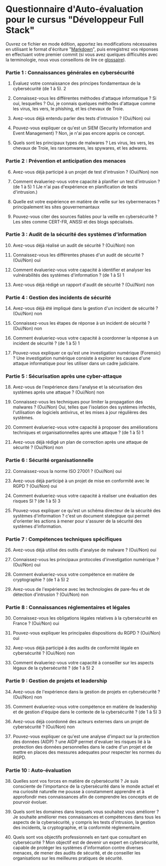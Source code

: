 
# Questionnaire d'Auto-évaluation pour le cursus "Développeur Full Stack"

Ouvrez ce fichier en mode édition, apportez les modifications nécessaires en utilisant le format d'écriture "[Markdown](https://docs.github.com/fr/get-started/writing-on-github/getting-started-with-writing-and-formatting-on-github/basic-writing-and-formatting-syntax)", 
puis enregistrez vos réponses en effectuant votre premier commit (si vous avez quelques difficultés avec la terminologie, nous vous conseillons de lire ce [glossaire](https://docs.github.com/fr/get-started/learning-about-github/github-glossary)).

### Partie 1 : Connaissances générales en cybersécurité

1. Évaluez votre connaissance des principes fondamentaux de la cybersécurité (de 1 à 5).
2

2. Connaissez-vous les différentes méthodes d'attaque informatique ? Si oui, lesquelles ?
Oui, je connais quelques méthodes d'attaque comme les virus, les vers, le phishing, et les chevaux de Troie.

3. Avez-vous déjà entendu parler des tests d'intrusion ? (Oui/Non)
oui

4. Pouvez-vous expliquer ce qu'est un SIEM (Security Information and Event Management) ?
Non, je n'ai pas encore appris ce concept.

5. Quels sont les principaux types de malwares ?
Les virus, les vers, les chevaux de Troie, les ransomwares, les spywares, et les adwares.

### Partie 2 : Prévention et anticipation des menaces

6. Avez-vous déjà participé à un projet de test d'intrusion ? (Oui/Non)
non

7. Comment évalueriez-vous votre capacité à planifier un test d'intrusion ? (de 1 à 5)
1 (Je n'ai pas d'expérience en planification de tests d'intrusion.)

8. Quelle est votre expérience en matière de veille sur les cybermenaces ?
principalement les sites gouvernemantaux

9. Pouvez-vous citer des sources fiables pour la veille en cybersécurité ?
Les sites comme CERT-FR, ANSSI et des blogs spécialisés.

### Partie 3 : Audit de la sécurité des systèmes d'information

10. Avez-vous déjà réalisé un audit de sécurité ? (Oui/Non)
non

11. Connaissez-vous les différentes phases d'un audit de sécurité ? (Oui/Non)
oui

12. Comment évalueriez-vous votre capacité à identifier et analyser les vulnérabilités des systèmes d'information ? (de 1 à 5)
1

13. Avez-vous déjà rédigé un rapport d'audit de sécurité ? (Oui/Non)
non

### Partie 4 : Gestion des incidents de sécurité

14. Avez-vous déjà été impliqué dans la gestion d'un incident de sécurité ? (Oui/Non)
non

15. Connaissez-vous les étapes de réponse à un incident de sécurité ? (Oui/Non)
non

16. Comment évalueriez-vous votre capacité à coordonner la réponse à un incident de sécurité ? (de 1 à 5)
1

17. Pouvez-vous expliquer ce qu'est une investigation numérique (Forensic) ?
Une investigation numérique consiste à explorer les causes d'une attaque informatique pour les utiliser dans un cadre judiciaire. 

### Partie 5 : Sécurisation après une cyber-attaque

18. Avez-vous de l'expérience dans l'analyse et la sécurisation des systèmes après une attaque ? (Oui/Non)
non

19. Connaissez-vous les techniques pour limiter la propagation des malwares ? (Oui/Non)
Oui, telles que l'isolation des systèmes infectés, l'utilisation de logiciels antivirus, et les mises à jour régulières des systèmes.

20. Comment évalueriez-vous votre capacité à proposer des améliorations techniques et organisationnelles après une attaque ? (de 1 à 5)
1

21. Avez-vous déjà rédigé un plan de correction après une attaque de sécurité ? (Oui/Non)
non

### Partie 6 : Sécurité organisationnelle

22. Connaissez-vous la norme ISO 27001 ? (Oui/Non)
oui

23. Avez-vous déjà participé à un projet de mise en conformité avec le RGPD ? (Oui/Non)
oui

24. Comment évalueriez-vous votre capacité à réaliser une évaluation des risques SI ? (de 1 à 5)
3

25. Pouvez-vous expliquer ce qu'est un schéma directeur de la sécurité des systèmes d'information ?
c'est un document stategique qui permet d'orienter les actions à mener pour s'assurer de la sécurité des systèmes d'information. 


### Partie 7 : Compétences techniques spécifiques

26. Avez-vous déjà utilisé des outils d'analyse de malware ? (Oui/Non)
oui

27. Connaissez-vous les principaux protocoles d'investigation numérique ? (Oui/Non)
oui

28. Comment évalueriez-vous votre compétence en matière de cryptographie ? (de 1 à 5)
2

29. Avez-vous de l'expérience avec les technologies de pare-feu et de détection d'intrusion ? (Oui/Non)
non

### Partie 8 : Connaissances réglementaires et légales

30. Connaissez-vous les obligations légales relatives à la cybersécurité en France ? (Oui/Non)
oui

31. Pouvez-vous expliquer les principales dispositions du RGPD ? (Oui/Non)
oui

32. Avez-vous déjà participé à des audits de conformité légale en cybersécurité ? (Oui/Non)
non

33. Comment évalueriez-vous votre capacité à conseiller sur les aspects légaux de la cybersécurité ? (de 1 à 5)
2

### Partie 9 : Gestion de projets et leadership

34. Avez-vous de l'expérience dans la gestion de projets en cybersécurité ? (Oui/Non)
non

35. Comment évalueriez-vous votre compétence en matière de leadership et de gestion d'équipe dans le contexte de la cybersécurité ? (de 1 à 5)
3

36. Avez-vous déjà coordonné des acteurs externes dans un projet de cybersécurité ? (Oui/Non)
non

37. Pouvez-vous expliquer ce qu'est une analyse d'impact sur la protection des données (AIDP) ?
une AIDP permet d'evaluer les risques lié à la protection des données personnelles dans le cadre d'un projet et de mettre en places des messures adequates pour respecter les normes du RGPD. 


### Partie 10 : Auto-évaluation

38. Quelles sont vos forces en matière de cybersécurité ?
Je suis consciente de l'importance de la cybersécurité dans le monde actuel et ma curiosité naturelle me pousse à constamment apprendre et à approfondir mes connaissances afin de comprendre les concepts et de pourvoir évoluer. 

39. Quels sont les domaines dans lesquels vous souhaitez vous améliorer ?
Je souhaite améliorer mes connaissances et compétences dans tous les aspects de la cybersécurité, y compris les tests d'intrusion, la gestion des incidents, la cryptographie, et la conformité réglementaire.

40. Quels sont vos objectifs professionnels en tant que consultant en cybersécurité ?
Mon objectif est de devenir un expert en cybersécurité, capable de protéger les systèmes d'information contre diverses menaces, de mener des audits de sécurité, et de conseiller les organisations sur les meilleures pratiques de sécurité.
